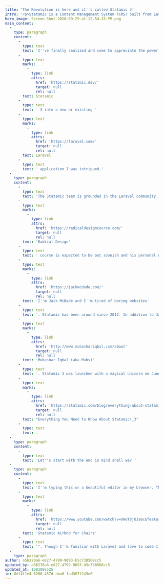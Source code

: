 ```yaml
---
title: 'The Revolution is here and it''s called Statamic 3'
intro: '<p>Statamic is a Content Management System (CMS) built from Laravel developer&#039;s dreams. It&#039;s like a bird, a plane, a promise of a better future, a Wordpress without React. It&#039;s markdown and PHP.</p>'
hero_image: Screen-Shot-2020-09-29-at-12.54.33-PM.png
main_content:
  -
    type: paragraph
    content:
      -
        type: text
        text: 'I''ve finally realized and come to appreciate the power of a CMS system. After maintaining my own blog built on Laravel Nova. After publishing on Medium. After hosting a static site from various free and open source software that got abandoned by their maintainer or never really had much of a community in the first place. Publishing content is paramount to any web operation. The internet is media and how you manage your media can determine a lot of the success of your business. If you need a developer to commit to the codebase or write entries to the database to publish a blog post or update copy there''s a lot of overhead there. Pre-release when I found out that you''d be able to install '
      -
        type: text
        marks:
          -
            type: link
            attrs:
              href: 'https://statamic.dev/'
              target: null
              rel: null
        text: Statamic
      -
        type: text
        text: ' 3 into a new or existing '
      -
        type: text
        marks:
          -
            type: link
            attrs:
              href: 'https://laravel.com/'
              target: null
              rel: null
        text: Laravel
      -
        type: text
        text: ' application I was intrigued.'
  -
    type: paragraph
    content:
      -
        type: text
        text: 'The Statamic team is grounded in the Laravel community. Their copy is hilarious. Their leader Jack McDade is a far out designer. His '
      -
        type: text
        marks:
          -
            type: link
            attrs:
              href: 'https://radicaldesigncourse.com/'
              target: null
              rel: null
        text: 'Radical Design'
      -
        type: text
        text: ' course is expected to be out soonish and his personal website reads '
      -
        type: text
        marks:
          -
            type: link
            attrs:
              href: 'https://jackmcdade.com/'
              target: null
              rel: null
        text: 'I''m Jack McDade and I''m tired of boring websites'
      -
        type: text
        text: '. Statamic has been around since 2012. In addition to Jack it was cofounded by repeat Product Hunt maker of the year '
      -
        type: text
        marks:
          -
            type: link
            attrs:
              href: 'http://www.mubashariqbal.com/about'
              target: null
              rel: null
        text: 'Mubashar Iqbal (aka Mubs)'
      -
        type: text
        text: '. Statamic 3 was launched with a magical unicorn on June 11th, 2020. You can read the announcement blog post titled '
      -
        type: text
        marks:
          -
            type: link
            attrs:
              href: 'https://statamic.com/blog/everything-about-statamic-3'
              target: null
              rel: null
        text: "Everything You Need to Know About Statamic\_3"
      -
        type: text
        text: .
  -
    type: paragraph
    content:
      -
        type: text
        text: 'Let''s start with the end in mind shall we? '
  -
    type: paragraph
    content:
      -
        type: text
        text: 'I''m typing this on a beautiful editor in my browser. There''s no code changes I need to make to get this post out. I don''t need to write it in a google doc and paste it over. The Statamic dashboard gives me powers. Hell, Mr. McDade even live streamed building an AirBnB clone with Statamic. It''ll be the first video result when you google "'
      -
        type: text
        marks:
          -
            type: link
            attrs:
              href: 'https://www.youtube.com/watch?v=XHoT8jOJa6c&feature=youtu.be&t=230'
              target: null
              rel: null
        text: 'Statamic Airbnb for chairs'
      -
        type: text
        text: '". Though I''m familiar with Laravel and love to code I don''t want to start with anything too crazy because with great power comes great responsibility. P.S. they''re casting Toby McGuire and Andrew Garfield in the new Spiderman movie with Doctor Strange. It''s gunna be lit. In this tutorial we''ll go over how I built and launched this very site you''re on using Statamic 3. We''re hosted on Netlify and bought the domain name with Google Domains.'
  -
    type: paragraph
author: a56270a6-e827-4799-9093-b5c738508cc5
updated_by: a56270a6-e827-4799-9093-b5c738508cc5
updated_at: 1603086525
id: 8df4f1e4-6206-457d-aba6-1ad307f249e0
---
```

